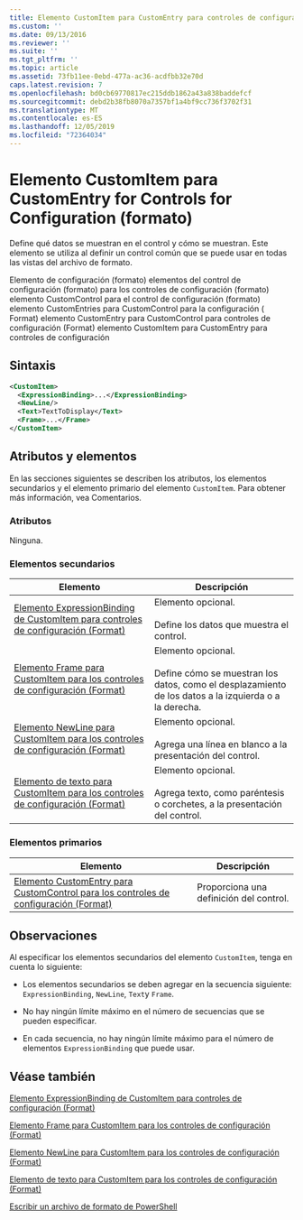 ```yaml
---
title: Elemento CustomItem para CustomEntry para controles de configuración (Format) | Microsoft Docs
ms.custom: ''
ms.date: 09/13/2016
ms.reviewer: ''
ms.suite: ''
ms.tgt_pltfrm: ''
ms.topic: article
ms.assetid: 73fb11ee-0ebd-477a-ac36-acdfbb32e70d
caps.latest.revision: 7
ms.openlocfilehash: bd0cb69770817ec215ddb1862a43a838baddefcf
ms.sourcegitcommit: debd2b38fb8070a7357bf1a4bf9cc736f3702f31
ms.translationtype: MT
ms.contentlocale: es-ES
ms.lasthandoff: 12/05/2019
ms.locfileid: "72364034"
---
```

# <a name="customitem-element-for-customentry-for-controls-for-configuration-format"></a>Elemento CustomItem para CustomEntry for Controls for Configuration (formato)

Define qué datos se muestran en el control y cómo se muestran. Este elemento se utiliza al definir un control común que se puede usar en todas las vistas del archivo de formato.

Elemento de configuración (formato) elementos del control de configuración (formato) para los controles de configuración (formato) elemento CustomControl para el control de configuración (formato) elemento CustomEntries para CustomControl para la configuración ( Format) elemento CustomEntry para CustomControl para controles de configuración (Format) elemento CustomItem para CustomEntry para controles de configuración

## <a name="syntax"></a>Sintaxis

```xml
<CustomItem>
  <ExpressionBinding>...</ExpressionBinding>
  <NewLine/>
  <Text>TextToDisplay</Text>
  <Frame>...</Frame>
</CustomItem>
```

## <a name="attributes-and-elements"></a>Atributos y elementos

En las secciones siguientes se describen los atributos, los elementos secundarios y el elemento primario del elemento `CustomItem`. Para obtener más información, vea Comentarios.

### <a name="attributes"></a>Atributos

Ninguna.

### <a name="child-elements"></a>Elementos secundarios

|Elemento|Descripción|
|-------------|-----------------|
|[Elemento ExpressionBinding de CustomItem para controles de configuración (Format)](./expressionbinding-element-for-customitem-for-controls-for-configuration-format.md)|Elemento opcional.<br /><br /> Define los datos que muestra el control.|
|[Elemento Frame para CustomItem para los controles de configuración (Format)](./frame-element-for-customitem-for-controls-for-configuration-format.md)|Elemento opcional.<br /><br /> Define cómo se muestran los datos, como el desplazamiento de los datos a la izquierda o a la derecha.|
|[Elemento NewLine para CustomItem para los controles de configuración (Format)](./newline-element-for-customitem-for-controls-for-configuration-format.md)|Elemento opcional.<br /><br /> Agrega una línea en blanco a la presentación del control.|
|[Elemento de texto para CustomItem para los controles de configuración (Format)](./text-element-for-customitem-for-controls-for-configuration-format.md)|Elemento opcional.<br /><br /> Agrega texto, como paréntesis o corchetes, a la presentación del control.|

### <a name="parent-elements"></a>Elementos primarios

|Elemento|Descripción|
|-------------|-----------------|
|[Elemento CustomEntry para CustomControl para los controles de configuración (Format)](./customentry-element-for-customcontrol-for-controls-for-configuration-format.md)|Proporciona una definición del control.|

## <a name="remarks"></a>Observaciones

Al especificar los elementos secundarios del elemento `CustomItem`, tenga en cuenta lo siguiente:

- Los elementos secundarios se deben agregar en la secuencia siguiente: `ExpressionBinding`, `NewLine`, `Text`y `Frame`.

- No hay ningún límite máximo en el número de secuencias que se pueden especificar.

- En cada secuencia, no hay ningún límite máximo para el número de elementos `ExpressionBinding` que puede usar.

## <a name="see-also"></a>Véase también

[Elemento ExpressionBinding de CustomItem para controles de configuración (Format)](./expressionbinding-element-for-customitem-for-controls-for-configuration-format.md)

[Elemento Frame para CustomItem para los controles de configuración (Format)](./frame-element-for-customitem-for-controls-for-configuration-format.md)

[Elemento NewLine para CustomItem para los controles de configuración (Format)](./newline-element-for-customitem-for-controls-for-configuration-format.md)

[Elemento de texto para CustomItem para los controles de configuración (Format)](./text-element-for-customitem-for-controls-for-configuration-format.md)

[Escribir un archivo de formato de PowerShell](./writing-a-powershell-formatting-file.md)
